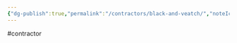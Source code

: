```yaml
---
{"dg-publish":true,"permalink":"/contractors/black-and-veatch/","noteIcon":"","created":"2025-05-20T10:31:25.250-05:00"}
---
```


#contractor 